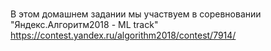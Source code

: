 # 

В этом домашнем задании мы участвуем в соревновании "Яндекс.Алгоритм2018 - ML track" https://contest.yandex.ru/algorithm2018/contest/7914/

